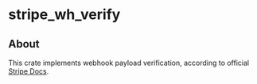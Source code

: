 # stripe_wh_verify

## About

This crate implements webhook payload verification, according to official [Stripe Docs](https://stripe.com/docs/webhooks/signatures).
